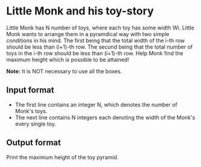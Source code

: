 # Little Monk and his toy-story

Little Monk has N number of toys, where each toy has some width Wi. Little Monk wants to arrange them in a pyramdical way with two simple conditions in his mind. The first being that the total width of the i-th row should be less than (i+1)-th row. The second being that the total number of toys in the i-th row should be less than (i+1)-th row. Help Monk find the maximum height which is possible to be attained!

**Note:** It is NOT necessary to use all the boxes.

## Input format

- The first line contains an integer N, which denotes the number of Monk's toys.
- The next line contains N integers each denoting the width of the Monk's every single toy.

## Output format

Print the maximum height of the toy pyramid.
